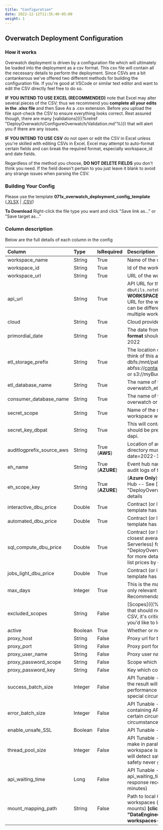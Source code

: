 ```yaml
---
title: "Configuration"
date: 2022-12-12T11:35:40-05:00
weight: 1
---
```

## Overwatch Deployment Configuration

### How it works
Overwatch deployment is driven by a configuration file which will ultimately be loaded into the deployment as 
a csv format. This csv file will contain all the necessary details to perform the deployment. Since CSVs are a bit 
cantankerous we've offered two different methods for building the configuration file. If you're good at VSCode or 
similar text editor and want to edit the CSV directly feel free to do so.

**IF YOU INTEND TO USE EXCEL (RECOMMENDED)** note that Excel may alter several pieces of the CSV; thus we recommend you **complete 
all your edits in the .xlsx file** and then Save As a .csv extension. Before you upload the file spot-check the CSV 
to ensure everything looks correct. Rest assured though, there are many 
[validations]({{%relref "DeployOverwatch/ConfigureOverwatch/Validation.md"%}}) that will alert you if there are 
any issues.

**IF YOU INTEND TO USE CSV** do not open or edit the CSV in Excel unless you're skilled with editing CSVs in Excel. 
Excel may attempt to auto-format certain fields and can break the required format, especially workspace_id and date 
fields.

Regardless of the method you choose, **DO NOT DELETE FIELDS** you don't think you need. If the field doesn't pertain 
to you just leave it blank to avoid any strange issues when parsing the CSV.

### Building Your Config

Please use the template **071x_overwatch_deployment_config_template** 
([.XLSX](/assets/DeployOverwatch/071x_overwatch_deployment_config_template.xlsx) | 
[.CSV](/assets/DeployOverwatch/071x_overwatch_deployment_config_template.csv))

**To Download** Right-click the file type you want and click "Save link as..." or "Save target as..."

### Column description
Below are the full details of each column in the config

| Column                    | Type    | IsRequired       | Description                                                                                                                                                                                                                                                                                                               |
|:--------------------------|:--------|:-----------------|:--------------------------------------------------------------------------------------------------------------------------------------------------------------------------------------------------------------------------------------------------------------------------------------------------------------------------|
| workspace_name            | String  | True             | Name of the workspace.                                                                                                                                                                                                                                                                                                    |
| workspace_id              | String  | True             | Id of the workspace.                                                                                                                                                                                                                                                                                                      |
| workspace_url             | String  | True             | URL of the workspace.                                                                                                                                                                                                                                                                                                     |
| api_url                   | String  | True             | API URL for the Workspace (execute in scala `dbutils.notebook.getContext().apiUrl.get` **ON THE TARGET WORKSPACE NOT DEPLOYMENT WORKSPACE** to get the API URL for the workspace. NOTE: Workspace_URL and API_URL can be different for a workspace but may be the same even for multiple workspaces).                     |
| cloud                     | String  | True             | Cloud provider (Azure or AWS).                                                                                                                                                                                                                                                                                            |
| primordial_date           | String  | True             | The date from which Overwatch will capture the details. The **format** should be **yyyy-MM-dd** ex: 2022-05-20 == May 20 2022                                                                                                                                                                                             |
| etl_storage_prefix	       | String  | True             | The location on which Overwatch will store the data. You can think of this as the Overwatch working directory. dbfs:/mnt/path/... or abfss://container@myStorageAccount.dfs.core.windows.net/... or s3://myBucket/...                                                                                                     |
| etl_database_name         | String  | True             | The name of the ETL data base for Overwatch (i.e. overwatch_etl or custom)                                                                                                                                                                                                                                                |
| consumer_database_name    | String  | True             | The name of the Consumer database for Overwatch. (i.e. overwatch or custom)                                                                                                                                                                                                                                               |
| secret_scope	             | String  | True             | Name of the secret scope. This must be created on the workspace which the Overwatch job will execute.                                                                                                                                                                                                                     |
| secret_key_dbpat	         | String  | True             | This will contain the PAT token of the workspace. The key should be present in the secret_scope and should start with dapi.                                                                                                                                                                                               |
| auditlogprefix_source_aws | String  | True (**AWS**)   | Location of auditlog (**AWS Only**). The contents under this directory must have the folders with the date partitions like date=2022-12-01                                                                                                                                                                                |
| eh_name                   | String  | True (**AZURE**) | Event hub name (**Azure Only**) The event hub will contain the audit logs of the workspace                                                                                                                                                                                                                                |
| eh_scope_key	             | String  | True (**AZURE**) | (**Azure Only**) Key that holds the connection string to the Event Hub -- See [EH Configuration]({{%relref "DeployOverwatch/CloudInfra/Azure.md"%}}/#step-2) for details                                                                                                                                                  |
| interactive_dbu_price	    | Double  | True             | Contract (or list) Price for interactive DBUs. The provided template has the list prices by default.                                                                                                                                                                                                                      |
| automated_dbu_price	      | Double  | True             | Contract (or list) Price for automated DBUs. The provided template has the list prices by default.                                                                                                                                                                                                                        |
| sql_compute_dbu_price     | Double  | True             | Contract (or list) Price for DBSQL DBUs. This should be the closest average price across your DBSQL Skus (classic / Pro / Serverless) for now. See [Custom Costs]({{%relref "DeployOverwatch/ConfigureOverwatch/CustomCosts.md"%}}) for more details. The provided template has the DBSQL Classic list prices by default. |
| jobs_light_dbu_price	     | Double  | True             | Contract (or list) Price for interactive DBUs. The provided template has the list prices by default.                                                                                                                                                                                                                      |
| max_days                  | Integer | True             | This is the max incrementals days that will be loaded. Usually only relevant for historical loading and rebuilds. Recommendation == 30                                                                                                                                                                                    |
| excluded_scopes	          | String  | False            | [Scopes]({{%relref "DataEngineer/Modules.md"%}}/#scopes) that should not be excluded from the pipelines. Since this is a CSV, it's critical that these are **colon delimited**. Leave blank if you'd like to load all overwatch scopes.                                                                                   |
| active                    | Boolean | True             | Whether or not the workspace should be validated / deployed.                                                                                                                                                                                                                                                              |
| proxy_host	               | String  | False            | Proxy url for the workspace.                                                                                                                                                                                                                                                                                              |
| proxy_port	               | String  | False            | Proxy port for the workspace                                                                                                                                                                                                                                                                                              |
| proxy_user_name	          | String  | False            | Proxy user name for the workspace.                                                                                                                                                                                                                                                                                        |
| proxy_password_scope	     | String  | False            | Scope which contains the proxy password key.                                                                                                                                                                                                                                                                              |
| proxy_password_key        | String  | False            | Key which contains proxy password.                                                                                                                                                                                                                                                                                        |
| success_batch_size	       | Integer | False            | API Tunable - Indicates the size of the buffer on filling of which the result will be written to a temp location. This is used to tune performance in certain circumstances. Leave default except for special circumstances. Default == 200                                                                               |
| error_batch_size	         | Integer | False            | API Tunable - Indicates the size of the error writer buffer containing API call errors. This is used to tune performance in certain circumstances. Leave default except for special circumstances. Default == 500                                                                                                         |
| enable_unsafe_SSL	        | Boolean | False            | API Tunable - Enables unsafe SSL. Default == False                                                                                                                                                                                                                                                                        |
| thread_pool_size	         | Integer | False            | API Tunable - Max number of API calls Overwatch is allowed to make in parallel. Default == 4. Increase for faster bronze but if workspace is busy, risks API endpoint saturation. Overwatch will detect saturation and back-off when detected but for safety never go over 8 without testing.                             |
| api_waiting_time	         | Long    | False            | API Tunable - Overwatch makes async api calls in parallel, api_waiting_time signifies the max wait time in case of no response received from the api call. Default = 300000(5 minutes)                                                                                                                                    |
| mount_mapping_path        | String  | False            | Path to local CSV holding details of all mounts on remote workspaces (only necessary for remote workspaces with >50 mounts) **[click here for more details]({{%relref "DataEngineer/AdvancedTopics"%}}/#exception---remote-workspaces-with-50-mounts)**                                                                   |
